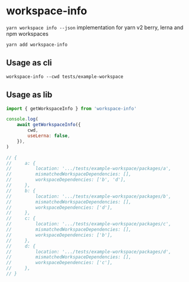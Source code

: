 # workspace-info

`yarn workspace info --json` implementation for yarn v2 berry, lerna and npm workspaces

```
yarn add workspace-info
```

## Usage as cli

```
workspace-info --cwd tests/example-workspace
```

## Usage as lib

```js
import { getWorkspaceInfo } from 'workspace-info'

console.log(
    await getWorkspaceInfo({
        cwd,
        useLerna: false,
    }),
)

// {
//     a: {
//         location: '.../tests/example-workspace/packages/a',
//         mismatchedWorkspaceDependencies: [],
//         workspaceDependencies: ['b', 'd'],
//     },
//     b: {
//         location: '.../tests/example-workspace/packages/b',
//         mismatchedWorkspaceDependencies: [],
//         workspaceDependencies: ['d'],
//     },
//     c: {
//         location: '.../tests/example-workspace/packages/c',
//         mismatchedWorkspaceDependencies: [],
//         workspaceDependencies: ['b'],
//     },
//     d: {
//         location: '.../tests/example-workspace/packages/d',
//         mismatchedWorkspaceDependencies: [],
//         workspaceDependencies: ['c'],
//     },
// }
```
